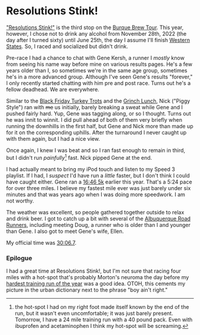 # Resolutions Stink!

["Resolutions Stink!"](3281713308711524) is the
third stop on the [Burque Brew
Tour](https://www.abqroadrunners.com/burque-brewery-tour.html). This
year, however, I chose not to drink any alcohol from November 28th,
2022 (the day after I turned sixty) until June 25th, the day I assume
I'll finish [Western States](https://www.wser.org/). So, I raced and
socialized but didn't drink.

Pre-race I had a chance to chat with Gene Kersh, a runner I _mostly_ know
from seeing his name way before mine on various results pages.  He's a few
years older than I, so sometimes we're in the same age group, sometimes
he's in a more advanced group. Although I've seen Gene's results "forever,"
I only recently started chatting with him pre and post race.  Turns out
he's a fellow deadhead.  We are everywhere.

Similar to the [Black Friday Turkey Trots](../2022/black_friday.md)
and the [Grinch Lunch](../2022/grinch_lunch.md), Nick ("Piggy Style")
ran with ~~me~~ us initially, barely breaking a sweat while Gene and I
pushed fairly hard.  Yup, Gene was tagging along, or so I thought.
Turns out he was innit to winnit.  I did pull ahead of both of them
very briefly when running the downhills in the first half, but Gene
and Nick more than made up for it on the corresponding uphills. After
the turnaround I never caught up with them again, but I had a nice
view.

Once again, I knew I was beat and so I ran fast enough to remain in
third, but I didn't run _painfully_[^1] fast.  Nick pipped Gene at the end.

I had actually meant to bring my iPod touch and listen to my Speed 3
playlist.  If I had, I _suspect_ I'd have run a _little_ faster, but I
don't think I could have caught either.  Gene ran a [16:46
5k](https://runsignup.com/Race/Results/140087/IndividualResult/bSdZ?resultSetId=362701#U42660677)
earlier this year.  That's a 5:24 pace for over three miles. I believe
my fastest mile ever was just barely under six minutes and that was years
ago when I was doing more speedwork.  I am not worthy.

The weather was excellent, so people gathered together outside to
relax and drink beer. I got to catch up a bit with several of the
[Albuquerque Road Runners](https://www.abqroadrunners.com/), including
meeting Doug, a runner who is older than I and younger than Gene.  I
also got to meet Gene's wife, Ellen.

[^1]: the hot-spot I had on my right foot made itself known by the end
of the run, but it wasn't even uncomfortable; it was just barely
present.  Tomorrow, I have a 24 mile training run with a 40 pound
pack.  Even with ibuprofen and acetaminophen I think my hot-spot will
be screaming.

My official time was [30:06.7](https://www.webscorer.com/racedetails?raceid=303794&did=366246).

### Epilogue

I had a great time at Resolutions Stink!, but I'm not sure that racing
four miles with a hot-spot that's probably Morton's neuroma the day
before my [hardest training run of the
year](https://www.strava.com/activities/8473162718) was a good idea.
OTOH, this cements my picture in the urban dictionary next to the
phrase "boy ain't right."

